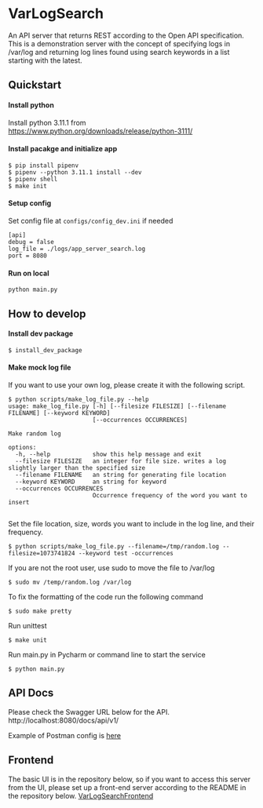 # VarLogSearch
An API server that returns REST according to the Open API specification. This is a demonstration server with the concept of specifying logs in /var/log and returning log lines found using search keywords in a list starting with the latest.

## Quickstart

#### Install python 
Install python 3.11.1 from https://www.python.org/downloads/release/python-3111/

#### Install pacakge and initialize app
```
$ pip install pipenv
$ pipenv --python 3.11.1 install --dev
$ pipenv shell
$ make init
```
#### Setup config
Set config file at `configs/config_dev.ini` if needed
```commandline
[api]
debug = false
log_file = ./logs/app_server_search.log
port = 8080
```

#### Run on local
```
python main.py
```

## How to develop

#### Install dev package
```
$ install_dev_package
```

#### Make mock log file
If you want to use your own log, please create it with the following script.
```
$ python scripts/make_log_file.py --help
usage: make_log_file.py [-h] [--filesize FILESIZE] [--filename FILENAME] [--keyword KEYWORD]
                        [--occurrences OCCURRENCES]

Make random log

options:
  -h, --help            show this help message and exit
  --filesize FILESIZE   an integer for file size. writes a log slightly larger than the specified size
  --filename FILENAME   an string for generating file location
  --keyword KEYWORD     an string for keyword
  --occurrences OCCURRENCES
                        Occurrence frequency of the word you want to insert
                        
```
Set the file location, size, words you want to include in the log line, and their frequency.
```
$ python scripts/make_log_file.py --filename=/tmp/random.log --filesize=1073741824 --keyword test -occurrences
```
If you are not the root user, use sudo to move the file to /var/log
```
$ sudo mv /temp/random.log /var/log
```
To fix the formatting of the code run the following command
```commandline
$ sudo make pretty
```
Run unittest
```
$ make unit
```

Run main.py in Pycharm or command line to start the service
```commandline
$ python main.py
```

## API Docs
Please check the Swagger URL below for the API.
http://localhost:8080/docs/api/v1/

Example of Postman config is [here](tools/varlogsearch.postman_collection.json "s/varlogsearch.postman_collection.json")

## Frontend
The basic UI is in the repository below, so if you want to access this server from the UI, please set up a front-end server according to the README in the repository below.
[VarLogSearchFrontend](https://github.com/sakaijunsoccer/varlogsearchfrontend)

